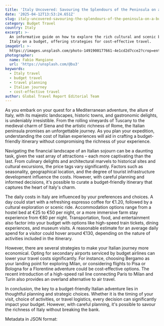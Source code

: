 ```yaml
---
title: 'Italy Uncovered: Savouring the Splendours of the Peninsula on a Budget'
date: '2025-04-12T13:53:24.651Z'
slug: italy-uncovered-savouring-the-splendours-of-the-peninsula-on-a-budget
category: Budget Travel
country: Italy
excerpt: >-
  An informative guide on how to explore the rich cultural and scenic beauty of
  Italy on a budget, offering strategies for cost-effective travel.
imageUrl: >-
  https://images.unsplash.com/photo-1491900177661-4e1cd2d7cce2?crop=entropy&cs=tinysrgb&fit=max&fm=jpg&ixid=M3w3Mzk5OTB8MHwxfHNlYXJjaHwxfHxJdGFseSUyMHRyYXZlbHxlbnwwfDB8fHwxNzQ2Mjc0NjAwfDA&ixlib=rb-4.0.3&q=80&w=1080
photographer:
  name: Fabio Mangione
  url: 'https://unsplash.com/@bu3'
keywords:
  - Italy travel
  - budget travel
  - travel planning
  - Italian journey
  - cost-effective travel
author: Global Travel Report Editorial Team
---
```

As you embark on your quest for a Mediterranean adventure, the allure of Italy, with its majestic landscapes, historic towns, and gastronomic delights, is undeniably irresistible. From the rolling vineyards of Tuscany to the medieval charm of Siena and the artistic richness of Rome, the Italian peninsula promises an unforgettable journey. As you plan your expedition, understanding the cost of Italian experiences will aid in crafting a budget-friendly itinerary without compromising the richness of your experience.

Navigating the financial landscape of an Italian sojourn can be a daunting task, given the vast array of attractions – each more captivating than the last. From culinary delights and architectural marvels to historical sites and cultural excursions, the price tags vary significantly. Factors such as seasonality, geographical location, and the degree of tourist infrastructure development influence the costs. However, with careful planning and informed decisions, it's possible to curate a budget-friendly itinerary that captures the heart of Italy's charm.

The daily costs in Italy are influenced by your preferences and choices. A day could start with a refreshing espresso coffee for €1.20, followed by a cultural exploration or scenic ride. Accommodation options range from a hostel bed at €25 to €50 per night, or a more immersive farm stay experience from €80 per night. Transportation, food, and entertainment also factor into your budget with options like high-speed train tickets, dining experiences, and museum visits. A reasonable estimate for an average daily spend for a visitor could hover around €130, depending on the nature of activities included in the itinerary.

However, there are several strategies to make your Italian journey more economical. Opting for secondary airports serviced by budget airlines can lower your travel costs significantly. For instance, choosing Bergamo as your landing point for exploring Milan, or considering flights to Pisa or Bologna for a Florentine adventure could be cost-effective options. The recent introduction of a high-speed rail line connecting Paris to Milan and Turin also provides an overland alternative to air travel.

In conclusion, the key to a budget-friendly Italian adventure lies in thoughtful planning and strategic choices. Whether it is the timing of your visit, choice of activities, or travel logistics, every decision can significantly impact your budget. However, with careful planning, it's possible to savour the richness of Italy without breaking the bank.

Metadata in JSON format:
